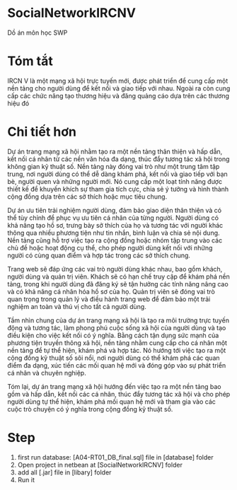 # SocialNetworkIRCNV 
  Dồ án môn học SWP 
# Tóm tắt
  IRCN V là một mạng xã hội trực tuyến mới, được phát triển để cung cấp một nền tảng cho người dùng để kết nối và giao tiếp với nhau. 
  Ngoài ra còn cung cấp các chức năng tạo thương hiệu và đăng quảng cáo dựa trên các thương hiệu đó 
# Chi tiết hơn
  Dự án trang mạng xã hội nhằm tạo ra một nền tảng thân thiện và hấp dẫn, kết nối cá nhân từ các nền văn hóa đa dạng, thúc đẩy tương tác xã hội trong không gian kỹ thuật số. Nền tảng này đóng vai trò như một trung tâm tập trung, nơi người dùng có thể dễ dàng khám phá, kết nối và giao tiếp với bạn bè, người quen và những người mới. Nó cung cấp một loạt tính năng được thiết kế để khuyến khích sự tham gia tích cực, chia sẻ ý tưởng và hình thành cộng đồng dựa trên các sở thích hoặc mục tiêu chung.

  Dự án ưu tiên trải nghiệm người dùng, đảm bảo giao diện thân thiện và có thể tùy chỉnh để phục vụ ưu tiên cá nhân của từng người. Người dùng có khả năng tạo hồ sơ, trưng bày sở thích của họ và tương tác với người khác thông qua nhiều phương tiện như tin nhắn, bình luận và chia sẻ nội dung. Nền tảng cũng hỗ trợ việc tạo ra cộng đồng hoặc nhóm tập trung vào các chủ đề hoặc hoạt động cụ thể, cho phép người dùng kết nối với những người có cùng quan điểm và hợp tác trong các sở thích chung.

  Trang web sẽ đáp ứng các vai trò người dùng khác nhau, bao gồm khách, người dùng và quản trị viên. Khách sẽ có hạn chế truy cập để khám phá nền tảng, trong khi người dùng đã đăng ký sẽ tận hưởng các tính năng nâng cao và có khả năng cá nhân hóa hồ sơ của họ. Quản trị viên sẽ đóng vai trò quan trọng trong quản lý và điều hành trang web để đảm bảo một trải nghiệm an toàn và thú vị cho tất cả người dùng.

  Tầm nhìn chung của dự án trang mạng xã hội là tạo ra môi trường trực tuyến động và tương tác, làm phong phú cuộc sống xã hội của người dùng và tạo điều kiện cho việc kết nối có ý nghĩa. Bằng cách tận dụng sức mạnh của phương tiện truyền thông xã hội, nền tảng nhằm cung cấp cho cá nhân một nền tảng để tự thể hiện, khám phá và hợp tác. Nó hướng tới việc tạo ra một cộng đồng kỹ thuật số sôi nổi, nơi người dùng có thể khám phá các quan điểm đa dạng, xúc tiến các mối quan hệ mới và đóng góp vào sự phát triển cá nhân và chuyên nghiệp.

  Tóm lại, dự án trang mạng xã hội hướng đến việc tạo ra một nền tảng bao gồm và hấp dẫn, kết nối các cá nhân, thúc đẩy tương tác xã hội và cho phép người dùng tự thể hiện, khám phá mối quan hệ mới và tham gia vào các cuộc trò chuyện có ý nghĩa trong cộng đồng kỹ thuật số.

# Step
1. first run database: [A04-RT01_DB_final.sql] file in [database] folder
2. Open project in netbean at [SocialNetworkIRCNV] folder 
3. add all [.jar] file in [libary] folder
4. Run it

